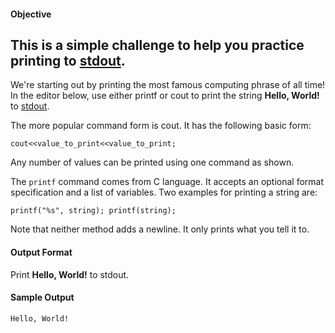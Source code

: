 #### Objective ####
This is a simple challenge to help you practice printing to [stdout](https://en.wikipedia.org/wiki/Standard_streams#Standard_output_.28stdout.29). 
---
We're starting out by printing the most famous computing phrase of all time! In the editor below, use either printf or cout to print the string  __Hello, World!__ to [stdout](https://en.wikipedia.org/wiki/Standard_streams#Standard_output_.28stdout.29). 

The more popular command form is cout. It has the following basic form:

` cout<<value_to_print<<value_to_print; `

Any number of values can be printed using one command as shown.

The ` printf ` command comes from C language. It accepts an optional format specification and a list of variables. Two examples for printing a string are:

`printf("%s", string); printf(string);`

Note that neither method adds a newline. It only prints what you tell it to.

#### Output Format ####

Print __Hello, World!__ to stdout.

#### Sample Output ####

`Hello, World!`